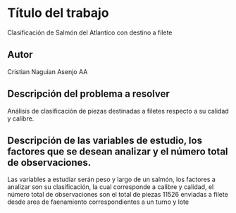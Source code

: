 # Título del trabajo
Clasificación de Salmón del Atlantico con destino a filete
## Autor
Cristian Naguian Asenjo AA

## Descripción del problema a resolver

Análisis de clasificación de piezas destinadas a filetes respecto a su calidad y calibre.

## Descripción de las variables de estudio, los factores que se desean analizar y el número total de observaciones.

Las variables a estudiar serán peso y largo de un salmón, los factores a analizar son su clasificación, la cual corresponde a calibre y calidad, el número total de observaciones son el total de piezas 11526 enviadas a filete desde area de faenamiento correspondientes a un turno y lote

